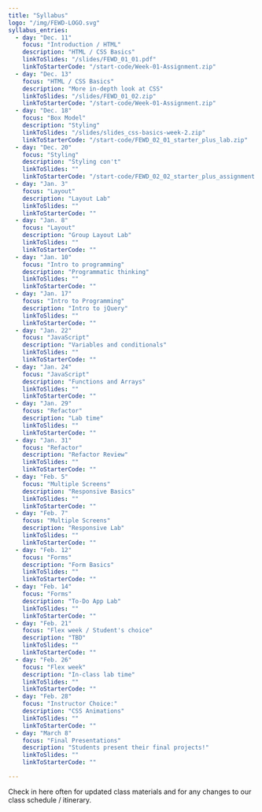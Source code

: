 ```yaml
---
title: "Syllabus"
logo: "/img/FEWD-LOGO.svg"
syllabus_entries:
  - day: "Dec. 11"
    focus: "Introduction / HTML"
    description: "HTML / CSS Basics"
    linkToSlides: "/slides/FEWD_01_01.pdf"
    linkToStarterCode: "/start-code/Week-01-Assignment.zip"
  - day: "Dec. 13"
    focus: "HTML / CSS Basics"
    description: "More in-depth look at CSS"
    linkToSlides: "/slides/FEWD_01_02.zip"
    linkToStarterCode: "/start-code/Week-01-Assignment.zip"
  - day: "Dec. 18"
    focus: "Box Model"
    description: "Styling"
    linkToSlides: "/slides/slides_css-basics-week-2.zip"
    linkToStarterCode: "/start-code/FEWD_02_01_starter_plus_lab.zip"
  - day: "Dec. 20"
    focus: "Styling"
    description: "Styling con't"
    linkToSlides: ""
    linkToStarterCode: "/start-code/FEWD_02_02_starter_plus_assignment.zip"
  - day: "Jan. 3"
    focus: "Layout"
    description: "Layout Lab"
    linkToSlides: ""
    linkToStarterCode: ""
  - day: "Jan. 8"
    focus: "Layout"
    description: "Group Layout Lab"
    linkToSlides: ""
    linkToStarterCode: ""
  - day: "Jan. 10"
    focus: "Intro to programming"
    description: "Programmatic thinking"
    linkToSlides: ""
    linkToStarterCode: ""
  - day: "Jan. 17"
    focus: "Intro to Programming"
    description: "Intro to jQuery"
    linkToSlides: ""
    linkToStarterCode: ""
  - day: "Jan. 22"
    focus: "JavaScript"
    description: "Variables and conditionals"
    linkToSlides: ""
    linkToStarterCode: ""
  - day: "Jan. 24"
    focus: "JavaScript"
    description: "Functions and Arrays"
    linkToSlides: ""
    linkToStarterCode: ""
  - day: "Jan. 29"
    focus: "Refactor"
    description: "Lab time"
    linkToSlides: ""
    linkToStarterCode: ""
  - day: "Jan. 31"
    focus: "Refactor"
    description: "Refactor Review"
    linkToSlides: ""
    linkToStarterCode: ""
  - day: "Feb. 5"
    focus: "Multiple Screens"
    description: "Responsive Basics"
    linkToSlides: ""
    linkToStarterCode: ""
  - day: "Feb. 7"
    focus: "Multiple Screens"
    description: "Responsive Lab"
    linkToSlides: ""
    linkToStarterCode: ""
  - day: "Feb. 12"
    focus: "Forms"
    description: "Form Basics"
    linkToSlides: ""
    linkToStarterCode: ""
  - day: "Feb. 14"
    focus: "Forms"
    description: "To-Do App Lab"
    linkToSlides: ""
    linkToStarterCode: ""
  - day: "Feb. 21"
    focus: "Flex week / Student's choice"
    description: "TBD"
    linkToSlides: ""
    linkToStarterCode: ""
  - day: "Feb. 26"
    focus: "Flex week"
    description: "In-class lab time"
    linkToSlides: ""
    linkToStarterCode: ""
  - day: "Feb. 28"
    focus: "Instructor Choice:"
    description: "CSS Animations"
    linkToSlides: ""
    linkToStarterCode: ""
  - day: "March 8"
    focus: "Final Presentations"
    description: "Students present their final projects!"
    linkToSlides: ""
    linkToStarterCode: ""

---
```


Check in here often for updated class materials and for 
any changes to our class schedule / itinerary.